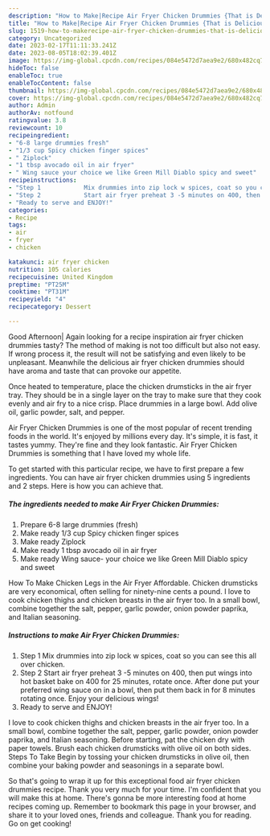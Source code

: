 ```yaml
---
description: "How to Make|Recipe Air Fryer Chicken Drummies {That is Delicious"
title: "How to Make|Recipe Air Fryer Chicken Drummies {That is Delicious"
slug: 1519-how-to-makerecipe-air-fryer-chicken-drummies-that-is-delicious
category: Uncategorized
date: 2023-02-17T11:11:33.241Z
date: 2023-08-05T18:02:39.401Z
image: https://img-global.cpcdn.com/recipes/084e5472d7aea9e2/680x482cq70/air-fryer-chicken-drummies-recipe-main-photo.jpg
hideToc: false
enableToc: true
enableTocContent: false
thumbnail: https://img-global.cpcdn.com/recipes/084e5472d7aea9e2/680x482cq70/air-fryer-chicken-drummies-recipe-main-photo.jpg
cover: https://img-global.cpcdn.com/recipes/084e5472d7aea9e2/680x482cq70/air-fryer-chicken-drummies-recipe-main-photo.jpg
author: Admin
authorAv: notfound
ratingvalue: 3.8
reviewcount: 10
recipeingredient:
- "6-8 large drummies fresh"
- "1/3 cup Spicy chicken finger spices"
- " Ziplock"
- "1 tbsp avocado oil in air fryer"
- " Wing sauce your choice we like Green Mill Diablo spicy and sweet"
recipeinstructions:
- "Step 1            Mix drummies into zip lock w spices, coat so you can see this all over chicken."
- "Step 2            Start air fryer preheat 3 -5 minutes on 400, then put wings into hot basket bake on 400 for 25 minutes, rotate once. After done put your preferred wing sauce on in a bowl, then put them back in for 8 minutes rotating once. Enjoy your delicious wings!"
- "Ready to serve and ENJOY!"
categories:
- Recipe
tags:
- air
- fryer
- chicken

katakunci: air fryer chicken 
nutrition: 105 calories
recipecuisine: United Kingdom
preptime: "PT25M"
cooktime: "PT31M"
recipeyield: "4"
recipecategory: Dessert

---
```



Good Afternoon| Again looking for a recipe inspiration air fryer chicken drummies tasty? The method of making is not too difficult but also not easy. If wrong process it, the result will not be satisfying and even likely to be unpleasant. Meanwhile the delicious air fryer chicken drummies should have aroma and taste that can provoke our appetite.





Once heated to temperature, place the chicken drumsticks in the air fryer tray. They should be in a single layer on the tray to make sure that they cook evenly and air fry to a nice crisp. Place drummies in a large bowl. Add olive oil, garlic powder, salt, and pepper.

Air Fryer Chicken Drummies is one of the most popular of recent trending foods in the world. It's enjoyed by millions every day. It's simple, it is fast, it tastes yummy. They're fine and they look fantastic. Air Fryer Chicken Drummies is something that I have loved my whole life.


To get started with this particular recipe, we have to first prepare a few ingredients. You can have air fryer chicken drummies using 5 ingredients and 2 steps. Here is how you can achieve that.

<!--inarticleads1-->

##### The ingredients needed to make Air Fryer Chicken Drummies:

1. Prepare 6-8 large drummies (fresh)
1. Make ready 1/3 cup Spicy chicken finger spices
1. Make ready  Ziplock
1. Make ready 1 tbsp avocado oil in air fryer
1. Make ready  Wing sauce- your choice we like Green Mill Diablo spicy and sweet


How To Make Chicken Legs in the Air Fryer Affordable. Chicken drumsticks are very economical, often selling for ninety-nine cents a pound. I love to cook chicken thighs and chicken breasts in the air fryer too. In a small bowl, combine together the salt, pepper, garlic powder, onion powder paprika, and Italian seasoning. 

<!--inarticleads2-->

##### Instructions to make Air Fryer Chicken Drummies:

1. Step 1            Mix drummies into zip lock w spices, coat so you can see this all over chicken.
1. Step 2            Start air fryer preheat 3 -5 minutes on 400, then put wings into hot basket bake on 400 for 25 minutes, rotate once. After done put your preferred wing sauce on in a bowl, then put them back in for 8 minutes rotating once. Enjoy your delicious wings!
1. Ready to serve and ENJOY!

I love to cook chicken thighs and chicken breasts in the air fryer too. In a small bowl, combine together the salt, pepper, garlic powder, onion powder paprika, and Italian seasoning. Before starting, pat the chicken dry with paper towels. Brush each chicken drumsticks with olive oil on both sides. Steps To Take Begin by tossing your chicken drumsticks in olive oil, then combine your baking powder and seasonings in a separate bowl. 

So that's going to wrap it up for this exceptional food air fryer chicken drummies recipe. Thank you very much for your time. I'm confident that you will make this at home. There's gonna be more interesting food at home recipes coming up. Remember to bookmark this page in your browser, and share it to your loved ones, friends and colleague. Thank you for reading. Go on get cooking!
